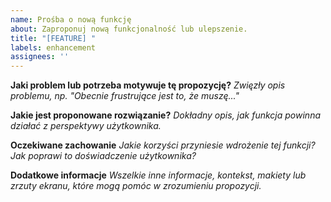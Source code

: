 ```yaml
---
name: Prośba o nową funkcję
about: Zaproponuj nową funkcjonalność lub ulepszenie.
title: "[FEATURE] "
labels: enhancement
assignees: ''
---
```


**Jaki problem lub potrzeba motywuje tę propozycję?**
*Zwięzły opis problemu, np. "Obecnie frustrujące jest to, że muszę..."*

**Jakie jest proponowane rozwiązanie?**
*Dokładny opis, jak funkcja powinna działać z perspektywy użytkownika.*

**Oczekiwane zachowanie**
*Jakie korzyści przyniesie wdrożenie tej funkcji? Jak poprawi to doświadczenie użytkownika?*

**Dodatkowe informacje**
*Wszelkie inne informacje, kontekst, makiety lub zrzuty ekranu, które mogą pomóc w zrozumieniu propozycji.*
